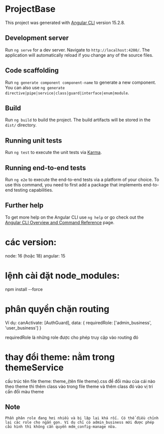 # ProjectBase

This project was generated with [Angular CLI](https://github.com/angular/angular-cli) version 15.2.8.

## Development server

Run `ng serve` for a dev server. Navigate to `http://localhost:4200/`. The application will automatically reload if you change any of the source files.

## Code scaffolding

Run `ng generate component component-name` to generate a new component. You can also use `ng generate directive|pipe|service|class|guard|interface|enum|module`.

## Build

Run `ng build` to build the project. The build artifacts will be stored in the `dist/` directory.

## Running unit tests

Run `ng test` to execute the unit tests via [Karma](https://karma-runner.github.io).

## Running end-to-end tests

Run `ng e2e` to execute the end-to-end tests via a platform of your choice. To use this command, you need to first add a package that implements end-to-end testing capabilities.

## Further help

To get more help on the Angular CLI use `ng help` or go check out the [Angular CLI Overview and Command Reference](https://angular.io/cli) page.

# các version:

node: 16 (hoặc 18)
angular: 15

# lệnh cài đặt node_modules:

npm install --force

# phân quyền chặn routing

Ví dụ:
canActivate: [AuthGuard],
data: { requiredRole: ['admin_business', 'user_business'] }

requiredRole là những role được cho phép truy cập vào routing đó

# thay đổi theme: nằm trong themeService

cấu trúc tên file theme: theme\_{tên file theme}.css
để đổi màu của cái nào theo theme thì thêm class vào trong file theme và thêm class đó vào vị trí cần đổi màu theme

## Note

    Phần phân role đang hơi nhiều và bị lặp lại khá rối. Có thể điều chỉnh lại các role cho ngắn gọn. Ví dụ chỉ có admin_business mới được phép cấu hình thì không cần quyền mdm_config-manage nữa.
